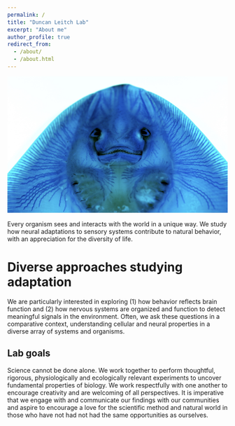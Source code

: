 ```yaml
---
permalink: /
title: "Duncan Leitch Lab"
excerpt: "About me"
author_profile: true
redirect_from: 
  - /about/
  - /about.html
---
```

![](/files/Skate_ventral.jpg)

Every organism sees and interacts with the world in a unique way. We study how neural adaptations to sensory systems contribute to natural behavior, with an appreciation for the diversity of life.

Diverse approaches studying adaptation
======
We are particularly interested in exploring (1) how behavior reflects brain function and (2) how nervous systems are organized and function to detect meaningful signals in the environment. Often, we ask these questions in a comparative context, understanding cellular and neural properties in a diverse array of systems and organisms.


Lab goals
------
Science cannot be done alone. We work together to perform thoughtful, rigorous, physiologically and ecologically relevant experiments to uncover fundamental properties of biology. We work respectfully with one another to encourage creativity and are welcoming of all perspectives. It is imperative that we engage with and communicate our findings with our communities and aspire to encourage a love for the scientific method and natural world in those who have not had not had the same opportunities as ourselves.

